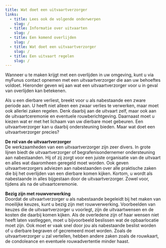 ```yaml
---
title: Wat doet een uitvaartverzorger
links:
  - title: Lees ook de volgende onderwerpen
    slug: /
  - title: Informatie over uitvaarten
    slug: /
  - title: Een komend overlijden
    slug: /
  - title: Wat doet een uitvaartverzorger
    slug: /
  - title: Een uitvaart regelen
    slug: /
---
```


Wanneer u te maken krijgt met een overlijden in uw omgeving, kunt u via myFunus contact opnemen met een uitvaartverzorger die aan uw behoeftes voldoet. Hieronder geven wij aan wat een uitvaartverzorger voor u in geval van overlijden kan betekenen.

Als u een dierbare verliest, breekt voor u als nabestaande een zware periode aan. U heeft niet alleen een zwaar verlies te verwerken, maar moet ook allerlei zaken regelen. Denk daarbij aan de uitvaart zelf, maar ook aan de uitvaartceremonie en eventuele rouwberichtgeving. Daarnaast moet u kiezen wat er met het lichaam van uw dierbare moet gebeuren. Een uitvaartverzorger kan u daarbij ondersteuning bieden. Maar wat doet een uitvaartverzorger precies?

**De rol van de uitvaartverzorger**  
De werkzaamheden van een uitvaartverzorger zijn zeer divers. In grote lijnen biedt de uitvaartverzorger of begrafenisondernemer ondersteuning aan nabestaanden. Hij of zij zorgt voor een juiste organisatie van de uitvaart en alles wat daaromheen geregeld moet worden. Ook geven uitvaartverzorgers adviezen aan nabestaanden over alle praktische zaken die bij het overlijden van een dierbare komen kijken. Kortom, u wordt als nabestaande in alles bijgestaan door de uitvaartverzorger. Zowel voor, tijdens als na de uitvaartceremonie.

**Bezig zijn met rouwverwerking**  
Doordat de uitvaartverzorger u als nabestaande begeleidt bij het maken van moeilijke keuzes, kunt u bezig zijn met rouwverwerking. Voorbeelden van keuzes die de uitvaartverzorger u voorlegt, zijn de uitvaartwensen en de kosten die daarbij komen kijken. Als de overledene zijn of haar wensen niet heeft laten vastleggen, moet u bijvoorbeeld beslissen wat de opbaarlocatie moet zijn. Ook moet er vaak snel door jou als nabestaande beslist worden of u dierbare begraven of gecremeerd moet worden. Zoals de uitvaartverzorger u zal vertellen, hebben andere zaken zoals de rouwkaart, de condoleance en eventuele rouwadvertentie minder haast.
